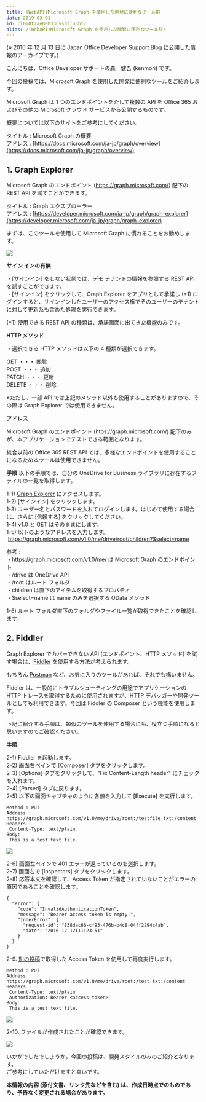 ```yaml
---
title: (WebAPI)Microsoft Graph を使用した開発に便利なツール群
date: 2019-03-01
id: cl0m8t2ae00033gvsbtlo3btc
alias: /(WebAPI)Microsoft Graph を使用した開発に便利なツール群/
---
```


(※ 2016 年 12 月 13 日に Japan Office Developer Support Blog に公開した情報のアーカイブです。)

こんにちは、Office Developer サポートの森　健吾 (kenmori) です。

今回の投稿では、Microsoft Graph を使用した開発に便利なツールをご紹介します。

Microsoft Graph は 1 つのエンドポイントを介して複数の API を Office 365 およびその他の Microsoft クラウド サービスから公開するものです。

概要については以下のサイトをご参考にしてください。

タイトル : Microsoft Graph の概要  
アドレス : [https://docs.microsoft.com/ja-jp/graph/overview](https://docs.microsoft.com/ja-jp/graph/overview)

**1\. Graph Explorer**
----------------------

Microsoft Graph のエンドポイント (https://graph.microsoft.com/) 配下の REST API を試すことができます。

タイトル : Graph エクスプローラー  
アドレス : [https://developer.microsoft.com/ja-jp/graph/graph-explorer](https://developer.microsoft.com/ja-jp/graph/graph-explorer)

まずは、このツールを使用して Microsoft Graph に慣れることをお勧めします。

![](image1.png)

**サイン インの有無**

・\[サインイン\] をしない状態では、デモ テナントの情報を参照する REST API を試すことができます。  
・\[サインイン\] をクリックして、Graph Explorer をアプリとして承諾し (\*1) ログインすると、サインインしたユーザーのアクセス権でそのユーザーのテナントに対して更新系も含めた処理を実行できます。

(\*1) 使用できる REST API の種類は、承諾画面に出てきた機能のみです。

**HTTP メソッド**

・選択できる HTTP メソッドは以下の 4 種類が選択できます。

GET ・・・ 閲覧  
POST ・・・ 追加  
PATCH ・・・ 更新  
DELETE ・・・ 削除

※ただし、一部 API では上記のメソッド以外も使用することがありますので、その際は Graph Explorer では使用できません。

**アドレス**

Microsoft Graph のエンドポイント (htps://graph.microsoft.com/) 配下のみが、本アプリケーションでテストできる範囲となります。

統合以前の Office 365 REST API では、多様なエンドポイントを使用することになるため本ツールは使用できません。

**手順**
以下の手順では、自分の OneDrive for Business ライブラリに存在するファイルの一覧を取得します。

1-1) [Graph Explorer](https://developer.microsoft.com/ja-jp/graph/graph-explorer) にアクセスします。  
1-2) \[サインイン\] をクリックします。  
1-3) ユーザー名とパスワードを入れてログインします。はじめて使用する場合は、さらに \[信頼する\] をクリックしてください。  
1-4) v1.0 と GET はそのままにします。  
1-5) 以下のようなアドレスを入力します。  
 https://graph.microsoft.com/v1.0/me/drive/root/children?$select=name

参考 :  
・https://graph.microsoft.com/v1.0/me/ は Microsoft Graph のエンドポイント  
・/drive は OneDrive API  
・/root はルート フォルダ  
・children は直下のアイテムを取得するプロパティ  
・$select=name は name のみを選択する OData メソッド

1-6) ルート フォルダ直下のフォルダやファイル一覧が取得できたことを確認します。


**2\. Fiddler**
---------------

Graph Explorer でカバーできない API (エンドポイント、HTTP メソッド) を試す場合は、[Fiddler](http://www.telerik.com/fiddler) を使用する方法が考えられます。

もちろん [Postman](https://www.getpostman.com/) など、お気に入りのツールがあれば、それでも構いません。

Fiddler は、一般的にトラブルシューティングの用途でアプリケーションの HTTP トレースを取得するために使用されますが、HTTP デバッガーや開発ツールとしても利用できます。今回は Fiddler の Composer という機能を使用します。

下記に紹介する手順は、類似のツールを使用する場合にも、役立つ手順になると思いますのでご確認ください。

**手順**

2-1) Fiddler を起動します。  
2-2) 画面右ペインで \[Composer\] タブをクリックします。  
2-3) \[Options\] タブをクリックして、"Fix Content-Length header" にチェックを入れます。  
2-4) \[Parsed\] タブに戻ります。  
2-5) 以下の画面キャプチャのように各値を入力して \[Execute\] を実行します。

```
Method : PUT  
Address : https://graph.microsoft.com/v1.0/me/drive/root:/testfile.txt:/content  
Headers :  
 Content-Type: text/plain  
Body:  
 This is a test text file.
```

![](image2.png)  

2-6) 画面左ペインで 401 エラーが返っているのを選択します。  
2-7) 画面右で \[Inspectors\] タブをクリックします。  
2-8) 応答本文を確認して、Access Token が指定されていないことがエラーの原因であることを確認します。

```
{
  "error": {
    "code": "InvalidAuthenticationToken",
    "message": "Bearer access token is empty.",
    "innerError": {
      "request-id": "838dac66-cf93-476b-b4c8-04ff2294c4ab",
      "date": "2016-12-12T11:23:51"
    }
  }
}
```

  

2-9. [別の投稿](https://officesupportjp.github.io/blog/(WebAPI)OAuth%20Bearer%20Token%20(Access%20Token)%20%E3%81%AE%E5%8F%96%E5%BE%97%E6%96%B9%E6%B3%95%E3%81%AB%E3%81%A4%E3%81%84%E3%81%A6/)で取得した Access Token を使用して再度実行します。

```
Method : PUT
Address : https://graph.microsoft.com/v1.0/me/drive/root:/test.txt:/content
Headers :
 Content-Type: text/plain
 Authorization: Bearer <access token>
Body:
 This is a test text file.
```

![](image3.png)  

2-10. ファイルが作成されたことが確認できます。

![](image4.png)

いかがでしたでしょうか。今回の投稿は、開発スタイルのみのご紹介となります。  
ご参考にしていただけますと幸いです。

**本情報の内容 (添付文書、リンク先などを含む) は、作成日時点でのものであり、予告なく変更される場合があります。**